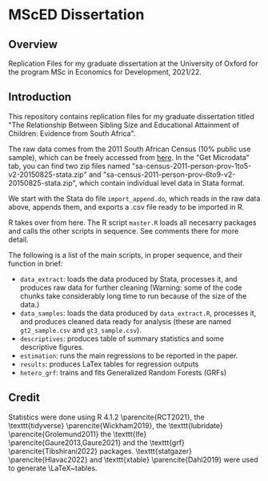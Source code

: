 # MScED Dissertation

## Overview
Replication Files for my graduate dissertation at the University of Oxford for the program MSc in Economics for Development, 2021/22.


## Introduction
This repository contains replication files for my graduate dissertation titled "The Relationship Between Sibling Size and Educational Attainment of Children: Evidence from South Africa".

The raw data comes from the 2011 South African Census (10% public use sample), which can be freely accessed from [here](https://www.datafirst.uct.ac.za/dataportal/index.php/catalog/485). In the "Get Microdata" tab, you can find two zip files named "sa-census-2011-person-prov-1to5-v2-20150825-stata.zip" and "sa-census-2011-person-prov-6to9-v2-20150825-stata.zip", which contain individual level data in Stata format. 

We start with the Stata do file `import_append.do`, which reads in the raw data above, appends them, and exports a .csv file ready to be imported in R.

R takes over from here. The R script `master.R` loads all necesarry packages and calls the other scripts in sequence. See comments there for more detail.

The following is a list of the main scripts, in proper sequence, and their function in brief:

* `data_extract`: loads the data produced by Stata, processes it, and
produces raw data for further cleaning (Warning: some of the code chunks take considerably long time to run because of the size of the data.)
* `data_samples`: loads the data produced by `data_extract.R`, processes it, and produces cleaned data ready for analysis (these are named `gt2_sample.csv` and `gt3_sample.csv`).
* `descriptives`: produces table of summary statistics and some descriptive figures.
* `estimation`: runs the main regressions to be reported in the paper.
* `results`: produces LaTex tables for regression outputs
* `hetero_grf`: trains and fits Generalized Random Forests (GRFs)

## Credit

Statistics were done using R 4.1.2 \parencite{RCT2021}, the \texttt{tidyverse} \parencite{Wickham2019}, the \texttt{lubridate} \parencite{Grolemund2011} the \texttt{lfe} \parencite{Gaure2013,Gaure2021} and the \texttt{grf} \parencite{Tibshirani2022} packages. \texttt{statgazer} \parencite{Hlavac2022} and \texttt{xtable} \parencite{Dahl2019} were used to generate \LaTeX~tables.












